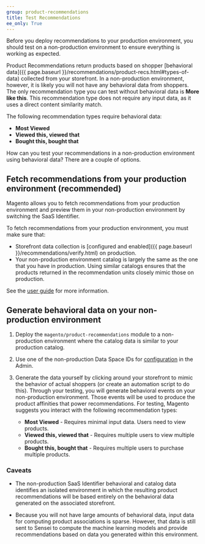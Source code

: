 ```yaml
---
group: product-recommendations
title: Test Recommendations
ee_only: True
---
```


Before you deploy recommendations to your production environment, you should test on a non-production environment to ensure everything is working as expected.

Product Recommendations return products based on shopper [behavioral data]({{ page.baseurl }}/recommendations/product-recs.html#types-of-data) collected from your storefront. In a non-production environment, however, it is likely you will not have any behavioral data from shoppers. The only recommendation type you can test without behavioral data is **More like this**. This recommendation type does not require any input data, as it uses a direct content similarity match.

The following recommendation types require behavioral data:

-  **Most Viewed**
-  **Viewed this, viewed that**
-  **Bought this, bought that**

How can you test your recommendations in a non-production environment using behavioral data? There are a couple of options.

## Fetch recommendations from your production environment (recommended)

Magento allows you to fetch recommendations from your production environment and preview them in your non-production environment by switching the SaaS Identifier.

To fetch recommendations from your production environment, you must make sure that:

-  Storefront data collection is [configured and enabled]({{ page.baseurl }}/recommendations/verify.html) on production.
-  Your non-production environment catalog is largely the same as the one that you have in production. Using similar catalogs ensures that the products returned in the recommendation units closely mimic those on production.

See the [user guide](https://docs.magento.com/user-guide/marketing/recommendation-change-source.html) for more information.

## Generate behavioral data on your non-production environment

1. Deploy the `magento/product-recommendations` module to a non-production environment where the catalog data is similar to your production catalog.

1. Use one of the non-production Data Space IDs for [configuration](https://docs.magento.com/m2/ce/user_guide/configuration/services/saas.html) in the Admin.

1. Generate the data yourself by clicking around your storefront to mimic the behavior of actual shoppers (or create an automation script to do this). Through your testing, you will generate behavioral events on your non-production environment. Those events will be used to produce the product affinities that power recommendations. For testing, Magento suggests you interact with the following recommendation types:

   -  **Most Viewed** - Requires minimal input data. Users need to view products.
   -  **Viewed this, viewed that** - Requires multiple users to view multiple products.
   -  **Bought this, bought that** - Requires multiple users to purchase multiple products.

### Caveats

-  The non-production SaaS Identifier behavioral and catalog data identifies an isolated environment in which the resulting product recommendations will be based entirely on the behavioral data generated on the associated storefront.

-  Because you will not have large amounts of behavioral data, input data for computing product associations is sparse. However, that data is still sent to Sensei to compute the machine learning models and provide recommendations based on data you generated within this environment.
